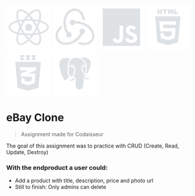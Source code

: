 ![react icon](https://github.com/boudewijndanser/ebay-clone/blob/master/client/public/dev-icons/react.svg) ![redux icon](https://github.com/boudewijndanser/ebay-clone/blob/master/client/public/dev-icons/redux.svg) ![js icon](https://github.com/boudewijndanser/ebay-clone/blob/master/client/public/dev-icons/js.svg) ![html icon](https://github.com/boudewijndanser/ebay-clone/blob/master/client/public/dev-icons/html.svg) ![css icon](https://github.com/boudewijndanser/ebay-clone/blob/master/client/public/dev-icons/css.svg) ![postgres icon](https://github.com/boudewijndanser/ebay-clone/blob/master/client/public/dev-icons/postgres.svg)
# eBay Clone
> Assignment made for Codaisseur

The goal of this assignment was to practice with CRUD (Create, Read, Update, Destroy) 

### With the endproduct a user could:

* Add a product with title, description, price and photo url
* Still to finish: Only admins can delete

